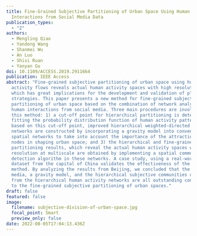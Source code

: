 ```yaml
---
title: Fine-Grained Subjective Partitioning of Urban Space Using Human
  Interactions from Social Media Data
publication_types:
  - "2"
authors:
  - Mengling Qiao
  - Yandong Wang
  - Shanmei Wu
  - An Luo
  - Shisi Ruan
  - Yanyan Gu
doi: 10.1109/ACCESS.2019.2911664
publication: IEEE Access
abstract: "Fine-grained subjective partitioning of urban space using human
  activity flows reveals actual human activity spaces with high resolution,
  which has great implications for the development and validation of planning
  strategies. This paper presents a new method for fine-grained subjective
  partitioning of urban space based on the combination of network analysis and
  human interactions from social media. Three main procedures are involved in
  this method: 1) a cut-off point for hierarchical partitioning is determined by
  fitting the probability distribution function of human activity patterns; 2)
  based on this cut-off point, improved hierarchical weighted-directed spatial
  networks are constructed by incorporating a gravity model into conventional
  spatial networks to take into account the importance of the attraction of
  nodes in shaping urban space; and 3) the hierarchical and fine-grained
  partitioning results, which reveal the actual human activity spaces with high
  resolution at multiscale are obtained by implementing a spatial community
  detection algorithm in these networks. A case study, using a real-world
  dataset from the capital of China validates the effectiveness of the proposed
  method. By analyzing the results from Beijing, we concluded that the social
  media, a gravity model, and the hierarchical subjective communities detected
  from the hierarchical human activity networks are all outstanding contributors
  to the fine-grained subjective partitioning of urban spaces."
draft: false
featured: false
image:
  filename: subjective-division-of-urban-space.jpg
  focal_point: Smart
  preview_only: false
date: 2022-08-05T17:04:13.436Z
---
```


